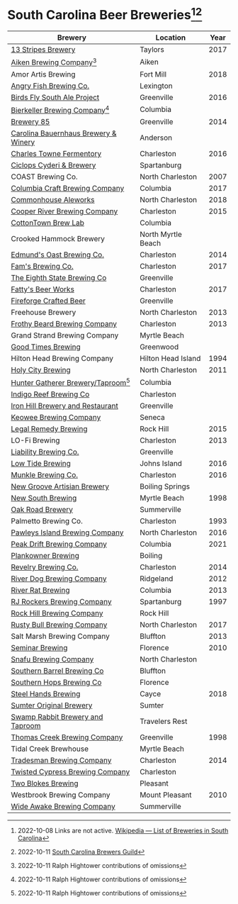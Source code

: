 # South Carolina Beer Breweries[^1][^2]

| Brewery | Location | Year |
|---------|----------|------|
| [13 Stripes Brewery](http://www.13stripesbrewery.com/) | Taylors | 2017 |
| [Aiken Brewing Company](http://www.aikenbrewingcompany.com/)[^3] | Aiken ||
| Amor Artis Brewing | Fort Mill | 2018 |
| [Angry Fish Brewing Co.](http://angryfishbrewingco.com/) | Lexington ||
| [Birds Fly South Ale Project](https://bfsbeer.com/) |	Greenville | 2016 |
| [Bierkeller Brewing Company](https://www.bierkellercolumbia.com/)[^3] | Columbia ||
| [Brewery 85](http://brewery85.com/) | Greenville | 2014 |
| [Carolina Bauernhaus Brewery & Winery](https://carolinabauernhaus.com/) | Anderson ||
| [Charles Towne Fermentory](www.chsfermentory.com) | Charleston | 2016 |
| [Ciclops Cyderi & Brewery](www.ciclopscyderiandbrewery.com) | Spartanburg ||
| COAST Brewing Co. | North Charleston | 2007 |
| [Columbia Craft Brewing Company](https://www.columbiacraft.com/) | Columbia | 2017 |
| [Commonhouse Aleworks](https://www.commonhousealeworks.com) | North Charleston | 2018 |
| [Cooper River Brewing Company](https://cooperriverbrewing.com/) | Charleston | 2015 |
| [CottonTown Brew Lab](http://ctbl.azurewebsites.net/) | Columbia ||
| Crooked Hammock Brewery | North Myrtle Beach | |
| [Edmund's Oast Brewing Co.](http://edmundsoast.com/brewing-co/) | Charleston | 2014 |
| [Fam's Brewing Co.](http://famsbrewingco.com/) | Charleston | 2017 |
| [The Eighth State Brewing Co](https://www.eighthstatebrewing.com/) | Greenville ||
| [Fatty's Beer Works](https://www.fattysbeerworks.com/) | Charleston | 2017 |
| [Fireforge Crafted Beer](https://www.fireforge.beer/) | Greenville ||
| Freehouse Brewery | North Charleston | 2013 |
| [Frothy Beard Brewing Company](https://frothybeard.com/) | Charleston | 2013 |
| Grand Strand Brewing Company | Myrtle Beach | |
| [Good Times Brewing](https://millhousepizza.com/beer) | Greenwood ||
| Hilton Head Brewing Company | Hilton Head Island | 1994 |
| [Holy City Brewing](https://holycitybrewing.com/) | North Charleston | 2011 |
| [Hunter Gatherer Brewery/Taproom](https://huntergathererbrewery.com/)[^3] | Columbia |
| [Indigo Reef Brewing Co](http://www.indigoreefbrewing.com/) | Charleston ||
| [Iron Hill Brewery and Restaurant](https://www.ironhillbrewery.com/greenville-sc) | Greenville ||
| [Keowee Brewing Company](http://keoweebrewing.com/) | Seneca ||
| [Legal Remedy Brewing](http://legalremedybrewing.com/) | Rock Hill | 2015 |
| LO-Fi Brewing | Charleston | 2013 |
| [Liability Brewing Co.](https://liabilitybrewing.co/) | Greenville ||
| [Low Tide Brewing](https://www.lowtidebrewing.com/) | Johns Island | 2016 |
| [Munkle Brewing Co.](https://www.munklebrewing.com/) | Charleston | 2016 |
| [New Groove Artisian Brewery](http://newgroovebrew.com/) | Boiling Springs ||
| [New South Brewing](https://newsouthbrewing.com/) | Myrtle Beach | 1998 |
| [Oak Road Brewery](https://www.oakroadbrewery.com/) | Summerville ||
| Palmetto Brewing Co. | Charleston | 1993 |
| [Pawleys Island Brewing Company](https://www.pawleysislandbrewing.com/) | North Charleston | 2016 |
| [Peak Drift Brewing Company](https://.) | Columbia | 2021 |
| [Plankowner Brewing](http://plankownerbrewing.com/) | Boiling ||
| [Revelry Brewing Co.](https://www.revelrybrewingco.com/) | Charleston | 2014 |
| [River Dog Brewing Company](http://riverdogbrewing.com/) | Ridgeland | 2012 |
| [River Rat Brewing](http://www.riverratbrewery.com/) | Columbia | 2013 |
| [RJ Rockers Brewing Company](https://www.rjrockers.com/) | Spartanburg | 1997 |
| [Rock Hill Brewing Company](https://rockhillbrewingcompany.com/) | Rock Hill ||
| [Rusty Bull Brewing Company](https://www.rustybullbrewing.com/) | North Charleston | 2017 |
| Salt Marsh Brewing Company | Bluffton | 2013 |
| [Seminar Brewing](http://www.seminarbrewing.com/) | Florence | 2010 |
| [Snafu Brewing Company](http://www.snafubrewingcompany.com/) | North Charleston ||
| [Southern Barrel Brewing Co](http://southernbarrelbrewingco.com/) | Bluffton ||
| [Southern Hops Brewing Co](http://www.southernhops.com/) | Florence ||
| [Steel Hands Brewing](https://steelhandsbrewing.com/) | Cayce | 2018 |
| [Sumter Original Brewery](http://sumteroriginalbrewery.com/) | Sumter ||
| [Swamp Rabbit Brewery and Taproom](http://www.theswamprabbitbrewery.com/) | Travelers Rest ||
| [Thomas Creek Brewing Company](http://thomascreekbeer.com/) | Greenville | 1998 |
| Tidal Creek Brewhouse | Myrtle Beach | |
| [Tradesman Brewing Company](http://tradesmanbrewing.com/) | Charleston | 2014 |
| [Twisted Cypress Brewing Company](http://www.twistedcypressbrewingco.com/) | Charleston ||
| [Two Blokes Brewing](http://twoblokesbrewing.com/) | Pleasant ||
| Westbrook Brewing Company | Mount Pleasant | 2010 |
| [Wide Awake Brewing Company](https://www.wideawakebrewing.com/) | Summerville ||

[^1]: 2022-10-08 Links are not active. [Wikipedia — List of Breweries in South Carolina](https://en.wikipedia.org/wiki/List_of_breweries_in_South_Carolina)
[^2]: 2022-10-11 [South Carolina Brewers Guild](http://www.scbeer.org/brewery-map.html)
[^3]: 2022-10-11 Ralph Hightower contributions of omissions  
